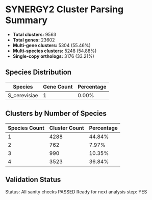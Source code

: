 # SYNERGY2 Cluster Parsing Summary

- **Total clusters:** 9563
- **Total genes:** 23602
- **Multi-gene clusters:** 5304 (55.46%)
- **Multi-species clusters:** 5248 (54.88%)
- **Single-copy orthologs:** 3176 (33.21%)

## Species Distribution

| Species | Gene Count | Percentage |
|---------|------------|------------|
| S_cerevisiae | 1 | 0.00% |

## Clusters by Number of Species

| Species Count | Cluster Count | Percentage |
|--------------|---------------|------------|
| 1 | 4288 | 44.84% |
| 2 | 762 | 7.97% |
| 3 | 990 | 10.35% |
| 4 | 3523 | 36.84% |

## Validation Status

Status: All sanity checks PASSED
Ready for next analysis step: YES
